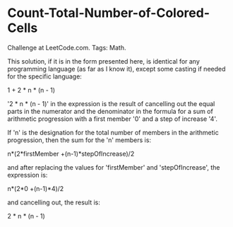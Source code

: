 # Count-Total-Number-of-Colored-Cells
Challenge at LeetCode.com. Tags: Math.

This solution, if it is in the form presented here, is identical for any programming language (as far as I know it), except some casting if needed for the specific language:

1 + 2 * n * (n - 1)

'2 * n * (n - 1)' in the expression is the result of cancelling out the equal parts in the numerator and the denominator in the formula for a sum of arithmetic progression with a first member '0' and a step of increase '4'.
    
If 'n' is the designation for the total number of members in the arithmetic progression, then the sum for the 'n' members is:

n*(2*firstMember +(n-1)*stepOfIncrease)/2

and after replacing the values for 'firstMember' and 'stepOfIncrease', the expression is:

n*(2*0 +(n-1)*4)/2

and cancelling out, the result is:

2 * n * (n - 1)
